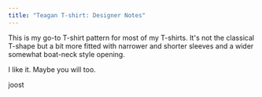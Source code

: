 ```yaml
---
title: "Teagan T-shirt: Designer Notes"
---
```


This is my go-to T-shirt pattern for most of my T-shirts. It's not the classical T-shape but a bit more fitted with narrower and shorter sleeves and a wider somewhat boat-neck style opening.

I like it. Maybe you will too.

joost
